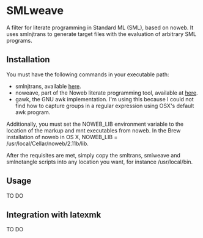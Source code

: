 SMLweave
========

A filter for literate programming in Standard ML (SML), based on
noweb. It uses smlnjtrans to generate target files with the evaluation
of arbitrary SML programs.

Installation
------------

You must have the following commands in your executable path:

* smlnjtrans, available [here](http://alleystoughton.us/smlnjtrans).
* noweave, part of the Noweb literate programming tool, available at
  [here](http://www.cs.tufts.edu/~nr/noweb/).
* gawk, the GNU awk implementation. I'm using this because I could not
  find how to capture groups in a regular expression using OSX's
  default awk program.

Additionally, you must set the NOWEB_LIB environment variable to the
location of the markup and mnt executables from noweb. In the Brew
installation of noweb in OS X, NOWEB_LIB =
/usr/local/Cellar/noweb/2.11b/lib.

After the requisites are met, simply copy the smltrans, smlweave and
smlnotangle scripts into any location you want, for instance
/usr/local/bin.

Usage
----------------------------------

TO DO

Integration with latexmk
-

TO DO 
